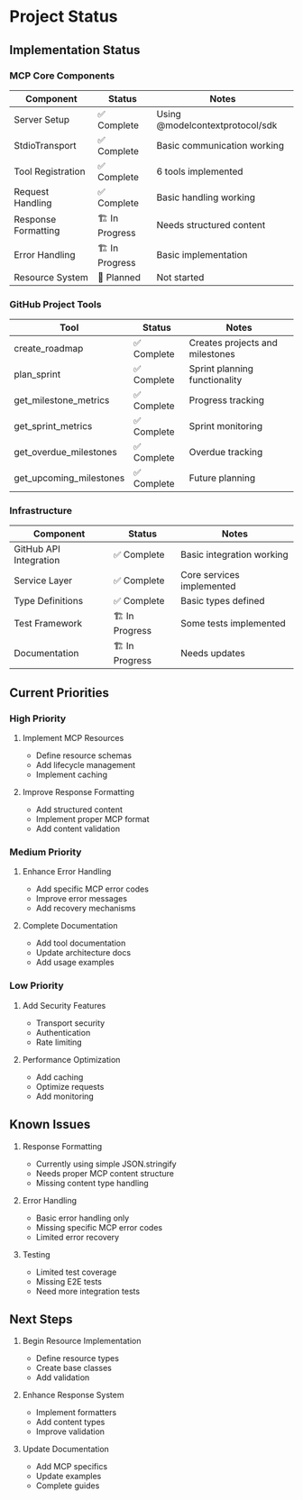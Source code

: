 # Project Status

## Implementation Status

### MCP Core Components
| Component | Status | Notes |
|-----------|--------|-------|
| Server Setup | ✅ Complete | Using @modelcontextprotocol/sdk |
| StdioTransport | ✅ Complete | Basic communication working |
| Tool Registration | ✅ Complete | 6 tools implemented |
| Request Handling | ✅ Complete | Basic handling working |
| Response Formatting | 🏗️ In Progress | Needs structured content |
| Error Handling | 🏗️ In Progress | Basic implementation |
| Resource System | 📅 Planned | Not started |

### GitHub Project Tools
| Tool | Status | Notes |
|------|--------|-------|
| create_roadmap | ✅ Complete | Creates projects and milestones |
| plan_sprint | ✅ Complete | Sprint planning functionality |
| get_milestone_metrics | ✅ Complete | Progress tracking |
| get_sprint_metrics | ✅ Complete | Sprint monitoring |
| get_overdue_milestones | ✅ Complete | Overdue tracking |
| get_upcoming_milestones | ✅ Complete | Future planning |

### Infrastructure
| Component | Status | Notes |
|-----------|--------|-------|
| GitHub API Integration | ✅ Complete | Basic integration working |
| Service Layer | ✅ Complete | Core services implemented |
| Type Definitions | ✅ Complete | Basic types defined |
| Test Framework | 🏗️ In Progress | Some tests implemented |
| Documentation | 🏗️ In Progress | Needs updates |

## Current Priorities

### High Priority
1. Implement MCP Resources
   - Define resource schemas
   - Add lifecycle management
   - Implement caching

2. Improve Response Formatting
   - Add structured content
   - Implement proper MCP format
   - Add content validation

### Medium Priority
1. Enhance Error Handling
   - Add specific MCP error codes
   - Improve error messages
   - Add recovery mechanisms

2. Complete Documentation
   - Add tool documentation
   - Update architecture docs
   - Add usage examples

### Low Priority
1. Add Security Features
   - Transport security
   - Authentication
   - Rate limiting

2. Performance Optimization
   - Add caching
   - Optimize requests
   - Add monitoring

## Known Issues

1. Response Formatting
   - Currently using simple JSON.stringify
   - Needs proper MCP content structure
   - Missing content type handling

2. Error Handling
   - Basic error handling only
   - Missing specific MCP error codes
   - Limited error recovery

3. Testing
   - Limited test coverage
   - Missing E2E tests
   - Need more integration tests

## Next Steps

1. Begin Resource Implementation
   - Define resource types
   - Create base classes
   - Add validation

2. Enhance Response System
   - Implement formatters
   - Add content types
   - Improve validation

3. Update Documentation
   - Add MCP specifics
   - Update examples
   - Complete guides